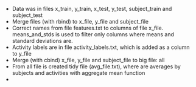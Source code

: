 

- Data was in files x_train, y_train, x_test, y_test, subject_train and subject_test
- Merge files (with rbind) to x_file, y_file and subject_file
- Correct names from file features.txt to columns of file x_file. 
means_and_stds is used to filter only columns where means and standard deviations are.
- Activity labels are in file activity_labels.txt, which is added as a column to y_file
- Merge (with cbind) x_file, y_file and subject_file to big file: all
- From all file is created tidy file (avg_file.txt), where are averages by subjects and activities with aggregate mean function
-
